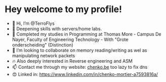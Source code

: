 # Hey welcome to my profile!

- 👋 Hi, I’m @TerroFlys
- 🌱 Deepening skills with servers/home labs. 
- 📘 Completed my studies in Programming at Thomas More - Campus De Nayer, Faculty of Engineering Technology - With "Grote onderscheiding" (Distinction)
- 💞️ I’m looking to collaborate on memory reading/writing as wel as manipulating network packets
- 🔥 Also deeply interested in Reverse engineering and ASM
- 📫 Contact me through my website: [chenko.be](https://chenko.be) too lazy to fix dns
- 😍 Linked in: https://www.linkedin.com/in/chenko-mortier-a7593816a/


